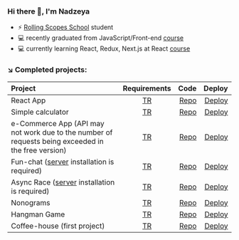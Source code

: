 ### Hi there 👋, I'm Nadzeya
 - ⚡ [Rolling Scopes School](https://rs.school/) student
- 💻 recently graduated from JavaScript/Front-end [course]( https://rs.school/courses/javascript)
 - 💻 currently learning React, Redux, Next.js at React [course]( https://rs.school/courses/reactjs)


### ↘️ Completed projects:
| Project             | Requirements  | Code |   Deploy  |
| :------------------ | :----: | -----: | -------: |
| React App  |  [TR](https://github.com/rolling-scopes-school/tasks/blob/master/react/modules/tasks/routing.md) | [Repo]( https://github.com/timoshenkovanadya/react-project)  |  [Deploy](https://66a6acfedd261989b548dcdd--silver-praline-ad115c.netlify.app)   |
| Simple calculator  |  [TR]() | [Repo](https://github.com/timoshenkovanadya/Simple-calculator)  |  [Deploy](https://simple-calculator-test.netlify.app/)   |
| e-Commerce App   (API may not work due to the number of requests being exceeded in the free version)      |  [TR](https://github.com/rolling-scopes-school/tasks/tree/master/tasks/eCommerce-Application) | [Repo]( https://github.com/timoshenkovanadya/eCommerce)  |  [Deploy]( https://rolling-scopes-school.github.io/yourunb-JSFE2023Q4/ecommerce/)   |
| Fun-chat  ([server](https://github.com/rolling-scopes-school/fun-chat-server/tree/main) installation is required) | [TR]( https://github.com/rolling-scopes-school/tasks/blob/master/stage2/tasks/fun-chat/README.md) | [Repo]( https://github.com/timoshenkovanadya/Fun-chat/tree/Fun-chat)  |  [Deploy]( https://timoshenkovanadya-jsfe2023q4-fun-chat.netlify.app/)   |
| Async Race ([server](https://github.com/mikhama/async-race-api) installation is required)             |  [TR](https://github.com/rolling-scopes-school/tasks/tree/master/stage2/tasks/async-race) | [Repo]( https://github.com/timoshenkovanadya/Async-race/tree/async-race)  |  [Deploy]( https://frabjous-brigadeiros-0144d9.netlify.app/)   |
| Nonograms  | [TR](https://github.com/rolling-scopes-school/tasks/tree/master/tasks/nonograms) | [Repo](https://github.com/timoshenkovanadya/Nonograms/tree/nonogram)  |  [Deploy]( https://rolling-scopes-school.github.io/timoshenkovanadya-JSFE2023Q4/)   |
| Hangman Game   | [TR](https://github.com/rolling-scopes-school/tasks/tree/master/stage1/tasks/hangman) | [Repo]( https://github.com/timoshenkovanadya/Hangman/tree/hangman)  |  [Deploy]( https://rolling-scopes-school.github.io/timoshenkovanadya-JSFE2023Q4/hangman/)   |
| Coffee-house (first project)   |    [TR](https://github.com/rolling-scopes-school/tasks/blob/master/tasks/coffee-house/coffee-house.md) | [Repo](https://github.com/timoshenkovanadya/Coffee-house/tree/coffee-house-week3)  |  [Deploy](https://rolling-scopes-school.github.io/timoshenkovanadya-JSFE2023Q4/coffee-house/)   |

